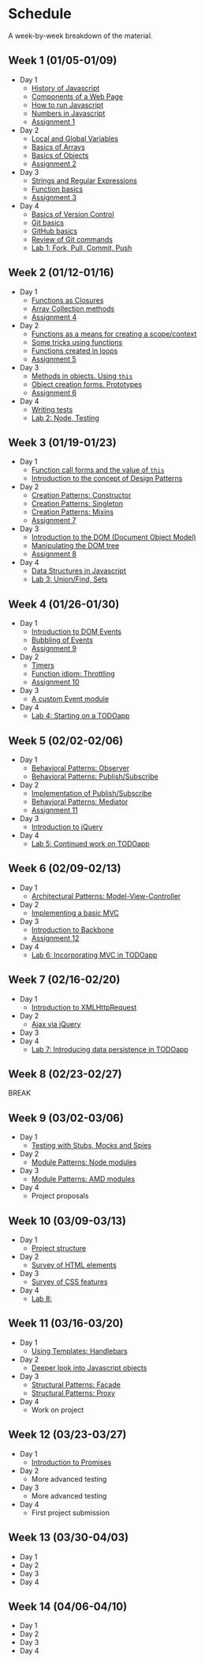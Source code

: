 # Schedule

A week-by-week breakdown of the material.

## Week  1 (01/05-01/09)

- Day 1
    - [History of Javascript](notes/history.md)
    - [Components of a Web Page](notes/page_components.md)
    - [How to run Javascript](notes/how_to_run.md)
    - [Numbers in Javascript](notes/numbers.md)
    - [Assignment 1](assignments/1.md)
- Day 2
    - [Local and Global Variables](notes/local_vs_global.md)
    - [Basics of Arrays](notes/array_basics.md)
    - [Basics of Objects](notes/object_basics.md)
    - [Assignment 2](assignments/2.md)
- Day 3
    - [Strings and Regular Expressions](notes/strings_and_re.md)
    - [Function basics](notes/functions_basic.md)
    - [Assignment 3](assignments/3.md)
- Day 4
    - [Basics of Version Control](notes/git_version_control.md)
    - [Git basics](notes/git_basics.md)
    - [GitHub basics](notes/github_basics.md)
    - [Review of Git commands](notes/git_commands_review.md)
    - [Lab 1: Fork, Pull, Commit, Push](labs/1.md)

## Week  2 (01/12-01/16)

- Day 1
    - [Functions as Closures](notes/function_closures.md)
    - [Array Collection methods](notes/array_methods.md)
    - [Assignment 4](assignments/4.md)
- Day 2
    - [Functions as a means for creating a scope/context](notes/functions_for_scope.md)
    - [Some tricks using functions](notes/function_tricks.md)
    - [Functions created in loops](notes/functions_in_loops.md)
    - [Assignment 5](assignments/5.md)
- Day 3
    - [Methods in objects. Using `this`](notes/object_methods.md)
    - [Object creation forms. Prototypes](notes/object_creation_prototypes.md)
    - [Assignment 6](assignments/6.md)
- Day 4
    - [Writing tests](notes/test_writing.md)
    - [Lab 2: Node, Testing](labs/2.md)

## Week  3 (01/19-01/23)

- Day 1
    - [Function call forms and the value of `this`](notes/function_calls_and_this.md)
    - [Introduction to the concept of Design Patterns](notes/design_patterns.md)
- Day 2
    - [Creation Patterns: Constructor](notes/pattern_constructor.md)
    - [Creation Patterns: Singleton](notes/pattern_singleton.md)
    - [Creation Patterns: Mixins](notes/pattern_mixin.md)
    - [Assignment 7](assignments/7.md)
- Day 3
    - [Introduction to the DOM (Document Object Model)](notes/dom_intro.md)
    - [Manipulating the DOM tree](notes/dom_tree.md)
    - [Assignment 8](assignments/8.md)
- Day 4
    - [Data Structures in Javascript](notes/data_structures.md)
    - [Lab 3: Union/Find, Sets](labs/3.md)

## Week  4 (01/26-01/30)

- Day 1
    - [Introduction to DOM Events](notes/event_intro.md)
    - [Bubbling of Events](notes/event_bubbling.md)
    - [Assignment 9](assignments/9.md)
- Day 2
    - [Timers](notes/event_timers.md)
    - [Function idiom: Throttling](notes/function_throttling.md)
    - [Assignment 10](assignments/10.md)
- Day 3
    - [A custom Event module](notes/event_custom.md)
- Day 4
    - [Lab 4: Starting on a TODOapp](labs/4.md)

## Week  5 (02/02-02/06)

- Day 1
    - [Behavioral Patterns: Observer](notes/pattern_observer.md)
    - [Behavioral Patterns: Publish/Subscribe](notes/pattern_pubsub.md)
- Day 2
    - [Implementation of Publish/Subscribe](notes/pubsub_implementation.md)
    - [Behavioral Patterns: Mediator](notes/pattern_mediator.md)
    - [Assignment 11](assignments/11.md)
- Day 3
    - [Introduction to jQuery](notes/jquery_intro.md)
- Day 4
    - [Lab 5: Continued work on TODOapp](labs/5.md)

## Week  6 (02/09-02/13)

- Day 1
    - [Architectural Patterns: Model-View-Controller](notes/pattern_mvc.md)
- Day 2
    - [Implementing a basic MVC](notes/mvc_implement.md)
- Day 3
    - [Introduction to Backbone](notes/backbone.md)
    - [Assignment 12](assignments/12.md)
- Day 4
    - [Lab 6: Incorporating MVC in TODOapp](labs/6.md)

## Week  7 (02/16-02/20)

- Day 1
    - [Introduction to XMLHttpRequest](notes/xhr_intro.md)
- Day 2
    - [Ajax via jQuery](notes/xhr_jquery.md)
- Day 3
- Day 4
    - [Lab 7: Introducing data persistence in TODOapp](labs/7.md)

## Week  8 (02/23-02/27)

BREAK

## Week  9 (03/02-03/06)

- Day 1
    - [Testing with Stubs, Mocks and Spies](notes/test_stubs.md)
- Day 2
    - [Module Patterns: Node modules](notes/pattern_module.md)
- Day 3
    - [Module Patterns: AMD modules](notes/pattern_amd.md)
- Day 4
    - Project proposals

## Week 10 (03/09-03/13)

- Day 1
    - [Project structure](notes/project.md)
- Day 2
    - [Survey of HTML elements](notes/html_survey.md)
- Day 3
    - [Survey of CSS features](notes/css_survey.md)
- Day 4
    - [Lab 8: ](labs/8.md)

## Week 11 (03/16-03/20)

- Day 1
    - [Using Templates: Handlebars](notes/templates.md)
- Day 2
    - [Deeper look into Javascript objects](notes/object_deeper.md)
- Day 3
    - [Structural Patterns: Facade](notes/pattern_facade.md)
    - [Structural Patterns: Proxy](notes/pattern_proxy.md)
- Day 4
    - Work on project

## Week 12 (03/23-03/27)

- Day 1
    - [Introduction to Promises](notes/promises.md)
- Day 2
    - More advanced testing
- Day 3
    - More advanced testing
- Day 4
    - First project submission

## Week 13 (03/30-04/03)

- Day 1
- Day 2
- Day 3
- Day 4

## Week 14 (04/06-04/10)

- Day 1
- Day 2
- Day 3
- Day 4
